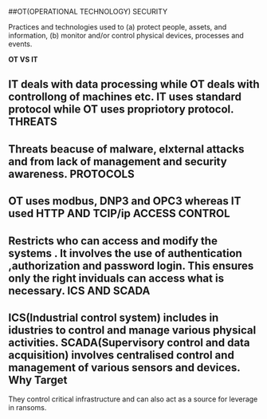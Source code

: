 ##OT(OPERATIONAL TECHNOLOGY) SECURITY 

Practices and technologies used to (a) protect people, assets, and information, (b) monitor and/or control physical devices, processes and events.

**OT VS IT**

IT deals with data processing while OT deals with controllong of machines etc.
IT uses standard protocol while OT uses propriotory protocol.
**THREATS**
---
Threats beacuse of malware, elxternal attacks and from lack of management and security awareness.
 **PROTOCOLS**
 ---
 OT uses modbus, DNP3 and OPC3
 whereas IT used HTTP AND TCIP/ip
 **ACCESS CONTROL**
 ---
 Restricts who can access and modify the systems . It involves the use of authentication ,authorization and password login.
 This ensures only the right inviduals can access what is necessary.
 **ICS AND SCADA**
 ---
 ICS(Industrial control system) includes in idustries to control and manage various physical activities.
 SCADA(Supervisory control and data acquisition) involves centralised control and management of various sensors and devices.
 **Why Target**
 ---
 They control critical infrastructure and can also act as a source for leverage in ransoms.
 
 
